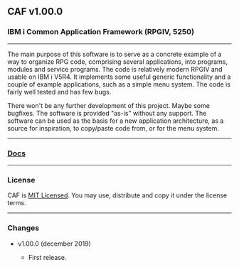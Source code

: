 ## CAF v1.00.0

### IBM i Common Application Framework (RPGIV, 5250)

***

The main purpose of this software is to serve as a concrete example of a way to organize RPG code, comprising several applications, into programs, modules and service programs. The code is relatively modern RPGIV and usable on IBM i V5R4. It implements some useful generic functionality and a couple of example applications, such as a simple menu system. The code is fairly well tested and has few bugs.

There won't be any further development of this project. Maybe some bugfixes. The software is provided "as-is" without any support. The software can be used as the basis for a new application architecture, as a source for inspiration, to copy/paste code from, or for the menu system.

***

### [Docs](https://johnerps.com/CAF/docs/index.html)

***

### License

CAF is [MIT Licensed](LICENSE). You may use, distribute and copy it under the license terms.

***

### Changes

* v1.00.0 (december 2019)

  * First release.
